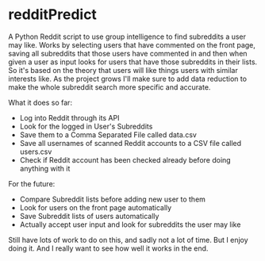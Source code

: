 # redditPredict
A Python Reddit script to use group intelligence to find subreddits a user may like. Works by selecting users that have commented on the front page, saving all subreddits that those users have commented in and then when given a user as input looks for users that have those subreddits in their lists. So it's based on the theory that users will like things users with similar interests like. As the project grows I'll make sure to add data reduction to make the whole subreddit search more specific and accurate. 

What it does so far:
- Log into Reddit through its API
- Look for the logged in User's Subreddits
- Save them to a Comma Separated File called data.csv
- Save all usernames of scanned Reddit accounts to a CSV file called users.csv
- Check if Reddit account has been checked already before doing anything with it

For the future:
- Compare Subreddit lists before adding new user to them
- Look for users on the front page automatically
- Save Subreddit lists of users automatically
- Actually accept user input and look for subreddits the user may like

Still have lots of work to do on this, and sadly not a lot of time. But I enjoy doing it. And I really want to see how well it works in the end. 
